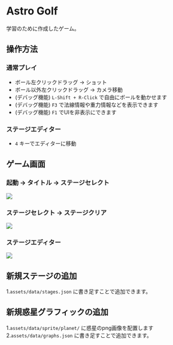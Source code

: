 # Astro Golf

学習のために作成したゲーム。

## 操作方法

### 通常プレイ

- ボール左クリックドラッグ -> ショット
- ボール以外左クリックドラッグ -> カメラ移動
- (デバッグ機能) `L-Shift + R-Click` で自由にボールを動かせます
- (デバッグ機能) `F3` で法線情報や重力情報などを表示できます
- (デバッグ機能) `F1` でUIを非表示にできます

### ステージエディター

- `4` キーでエディターに移動

## ゲーム画面

### 起動 → タイトル → ステージセレクト

![](https://github.com/user-attachments/assets/bb815714-5665-47c7-a23b-b951f5b9dcf4)

### ステージセレクト → ステージクリア

![](https://github.com/user-attachments/assets/6af5166f-2a9f-47d0-aa7e-b5902a1e59dd)

### ステージエディター

![](https://github.com/user-attachments/assets/654b3e81-79a8-48f0-b89a-fa73981715e6)

## 新規ステージの追加

1.`assets/data/stages.json` に書き足すことで追加できます。

## 新規惑星グラフィックの追加

1.`assets/data/sprite/planet/` に惑星のpng画像を配置します
2.`assets/data/graphs.json` に書き足すことで追加できます。
